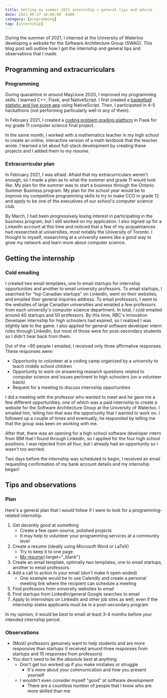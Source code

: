 ```yaml
---
title: Getting my summer 2021 internship + general tips and advice
date: 2021-09-27 10:00:00 -0400
category: [programming]
tag: [internship]
---
```


During the summer of 2021, I interned at the University of Waterloo developing a website for the Software Architecture Group (SWAG). This blog post will outline how I got the internship and general tips and observations that I made.

## Programming and extracurriculars

### Programming

During quarantine in around May/June 2020, I improved my programming skills. I learned C++, Flask, and NativeScript. I first created a [basketball statistic and live score app](https://play.google.com/store/apps/details?id=com.applab.basketball) using NativeScript. Then, I participated in 4-5 hackathons (not performing particularly well in any of them).

In February 2021, I created a [coding problem grading platform](https://github.com/vishnupsatish/codeio) in Flask for my grade 11 computer science final project.

In the same month, I worked with a mathematics teacher in my high school to create an online, interactive version of a math textbook that the teacher wrote. I learned a lot about full-stack development by creating these projects and I added them to my resume.

### Extracurricular plan

In February 2021, I was afraid. Afraid that my extracurriculars weren't enough, so I made a plan as to what the summer and grade 11 would look like. My plan for the summer was to start a business through the Ontario Summer Business program. My plan for the school year would be to improve my competitive programming skills to try to make CCO in grade 12 and apply to be one of the executives of our school's computer science club.

By March, I had been progressively losing interest in participating in the business program, but I still worked on my application. I also signed up for a LinkedIn account at this time and noticed that a few of my acquaintances had researched at universities, most notably the University of Toronto. I thought to myself, researching at a university seems like a good way to grow my network and learn more about computer science.

## Getting the internship

### Cold emailing

I created two email templates, one to email startups for internship opportunities and another to email university professors. To email startups, I searched for "top Canadian startups" on LinkedIn, went on their websites, and emailed their general inquiries address. To email professors, I went to the websites of large Canadian universities and emailed a few professors from each university's computer science department. In total, I cold emailed around 40 startups and 50 professors. By this time, RBC's Innovation Developer internship for high schoolers had expired, so I realized I was slightly late to the game. I also applied for general software developer intern roles through LinkedIn, but most of those were for post-secondary students so I didn't hear back from them.

Out of the ~90 people I emailed, I received only three affirmative responses. These responses were:
- Opportunity to volunteer at a coding camp organized by a university to teach middle school children
- Opportunity to work on answering research questions related to computer science and issues pertinent to high schoolers (on a volunteer basis)
- Request for a meeting to discuss internship opportunities

I did a meeting with the professor who wanted to meet and he gave me a few different opportunities, one of which was a paid internship to create a website for the Software Architecture Group at the University of Waterloo. I emailed him, telling him that was the opportunity that I wanted to work on. I followed up a couple of times and eventually, he responded by telling me that the group was keen on working with me.

After that, there was an opening for a high school software developer intern from IBM that I found through LinkedIn, so I applied for the four high school positions. I was rejected from all four, but I already had an opportunity so I wasn't too worried.

Two days before the internship was scheduled to begin, I received an email requesting confirmation of my bank account details and my internship began!

## Tips and observations

### Plan

Here's a general plan that I would follow if I were to look for a programming-related internship.

1. Get decently good at something
    - Create a few open-source, polished projects
    - It may help to volunteer your programming services at a community level
2. Create a resume (ideally using Microsoft Word or LaTeX)
    - Try to keep it to one page
    - [My resume](https://vishnus.me/VishnuSatishResume.pdf){:target="_blank"}
3. Create an email template, optimally two templates, one to email startups, another to email professors
4. Add a call to action in your email (don't make it open-ended)
    - One example would be to use Calendly and create a personal meeting link where the recipient can schedule a meeting
5. Find professors from university websites to email
6. Find startups from LinkedIn/general Google searches to email
7. Apply to internships on LinkedIn and other job sites as well, even if the internship states applicants must be in a post-secondary program 

In my opinion, it would be best to email at least 3-4 months before your intended internship period.

### Observations

- (Most) professors genuinely want to help students and are more responsive than startups (I received around three responses from startups and 15 responses from professors)
- You don't need to be the *absolute best* at anything
    - Don't get too worked up if you make mistakes or struggle
        - It's more about your communication and how you present yourself
    - I wouldn't even consider myself "good" at software development
        - There are a countless number of people that I know who are more skilled than me
